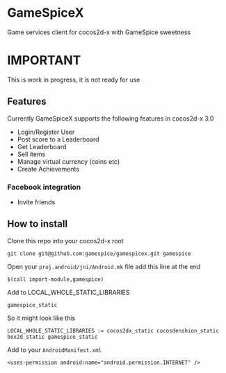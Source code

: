 GameSpiceX
==========

Game services client for cocos2d-x with GameSpice sweetness

# IMPORTANT

This is work in progress, it is not ready for use

## Features

Currently GameSpiceX supports the following features in cocos2d-x 3.0

* Login/Register User
* Post score to a Leaderboard
* Get Leaderboard
* Sell items
* Manage virtual currency (coins etc)
* Create Achievements

### Facebook integration

* Invite friends

## How to install

Clone this repo into your cocos2d-x root

    git clone git@github.com:gamespice/gamespicex.git gamespice

Open your ``proj.android/jni/Android.mk`` file add this line at the end

    $(call import-module,gamespice) 

Add to LOCAL_WHOLE_STATIC_LIBRARIES

    gamespice_static

So it might look like this
    
    LOCAL_WHOLE_STATIC_LIBRARIES := cocos2dx_static cocosdenshion_static box2d_static gamespice_static

Add to your ``AndroidManifest.xml``

    <uses-permission android:name="android.permission.INTERNET" />
